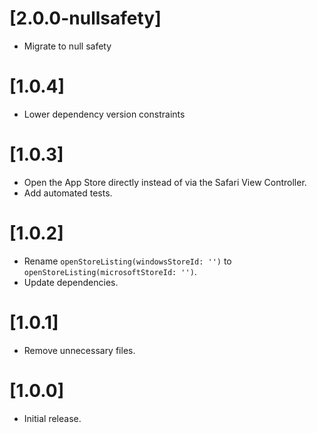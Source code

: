 # [2.0.0-nullsafety]

- Migrate to null safety

# [1.0.4]

- Lower dependency version constraints

# [1.0.3]

- Open the App Store directly instead of via the Safari View Controller.
- Add automated tests.

# [1.0.2]

- Rename `openStoreListing(windowsStoreId: '')` to `openStoreListing(microsoftStoreId: '')`.
- Update dependencies.

# [1.0.1]

- Remove unnecessary files.

# [1.0.0]

- Initial release.
